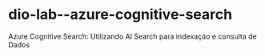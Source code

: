 # dio-lab--azure-cognitive-search
Azure Cognitive Search: Utilizando AI Search para indexação e consulta de Dados
